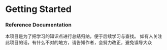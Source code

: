 # Getting Started

### Reference Documentation
本项目是为了把学习的知识点进行总结归纳，便于后续学习与查找。
如有人关注此项目的话，有什么不对的地方，请告知作者，会努力改正，避免误导大众

